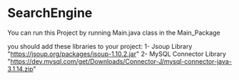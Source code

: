 # SearchEngine

You can run this Project by running Main.java class in the Main_Package

you should add these libraries to your project:
1- Jsoup Library "https://jsoup.org/packages/jsoup-1.10.2.jar"
2- MySQL Connector Library "https://dev.mysql.com/get/Downloads/Connector-J/mysql-connector-java-3.1.14.zip"